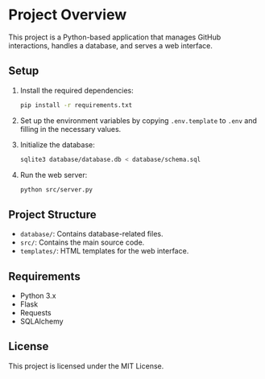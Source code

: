 # Project Overview

This project is a Python-based application that manages GitHub interactions, handles a database, and serves a web interface.

## Setup

1. Install the required dependencies:
   ```bash
   pip install -r requirements.txt
   ```

2. Set up the environment variables by copying `.env.template` to `.env` and filling in the necessary values.

3. Initialize the database:
   ```bash
   sqlite3 database/database.db < database/schema.sql
   ```

4. Run the web server:
   ```bash
   python src/server.py
   ```

## Project Structure

- `database/`: Contains database-related files.
- `src/`: Contains the main source code.
- `templates/`: HTML templates for the web interface.

## Requirements

- Python 3.x
- Flask
- Requests
- SQLAlchemy

## License

This project is licensed under the MIT License.
